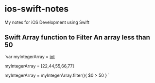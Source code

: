 # ios-swift-notes
My notes for iOS Development using Swift


## Swift Array function to Filter An array less than 50

`var myIntegerArray = [int]()

myIntegerArray = [22,44,55,66,77]

myIntegerArray = myIntegerArray.filter(){
      $0 > 50
}
`

